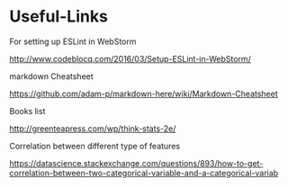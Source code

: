 # Useful-Links

For setting up ESLint in WebStorm

http://www.codeblocq.com/2016/03/Setup-ESLint-in-WebStorm/

markdown Cheatsheet

https://github.com/adam-p/markdown-here/wiki/Markdown-Cheatsheet

Books list

http://greenteapress.com/wp/think-stats-2e/

Correlation between different type of features

https://datascience.stackexchange.com/questions/893/how-to-get-correlation-between-two-categorical-variable-and-a-categorical-variab
